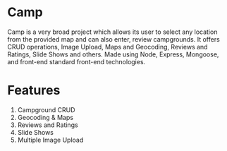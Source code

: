 # Camp
Camp is a very broad project which allows its user to select any location from the provided map and can also enter, review campgrounds.  It offers CRUD operations, Image Upload, Maps and Geocoding, Reviews and Ratings, Slide Shows and others. Made using Node, Express, Mongoose, and front-end standard front-end technologies.

# Features
1. Campground CRUD
2. Geocoding & Maps
3. Reviews and Ratings
4. Slide Shows
5. Multiple Image Upload
